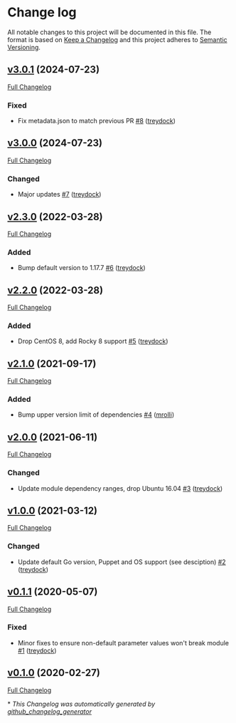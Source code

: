 # Change log

All notable changes to this project will be documented in this file. The format is based on [Keep a Changelog](http://keepachangelog.com/en/1.0.0/) and this project adheres to [Semantic Versioning](http://semver.org).

## [v3.0.1](https://github.com/treydock/puppet-module-golang/tree/v3.0.1) (2024-07-23)

[Full Changelog](https://github.com/treydock/puppet-module-golang/compare/v3.0.0...v3.0.1)

### Fixed

- Fix metadata.json to match previous PR [\#8](https://github.com/treydock/puppet-module-golang/pull/8) ([treydock](https://github.com/treydock))

## [v3.0.0](https://github.com/treydock/puppet-module-golang/tree/v3.0.0) (2024-07-23)

[Full Changelog](https://github.com/treydock/puppet-module-golang/compare/v2.3.0...v3.0.0)

### Changed

- Major updates [\#7](https://github.com/treydock/puppet-module-golang/pull/7) ([treydock](https://github.com/treydock))

## [v2.3.0](https://github.com/treydock/puppet-module-golang/tree/v2.3.0) (2022-03-28)

[Full Changelog](https://github.com/treydock/puppet-module-golang/compare/v2.2.0...v2.3.0)

### Added

- Bump default version to 1.17.7 [\#6](https://github.com/treydock/puppet-module-golang/pull/6) ([treydock](https://github.com/treydock))

## [v2.2.0](https://github.com/treydock/puppet-module-golang/tree/v2.2.0) (2022-03-28)

[Full Changelog](https://github.com/treydock/puppet-module-golang/compare/v2.1.0...v2.2.0)

### Added

- Drop CentOS 8, add Rocky 8 support [\#5](https://github.com/treydock/puppet-module-golang/pull/5) ([treydock](https://github.com/treydock))

## [v2.1.0](https://github.com/treydock/puppet-module-golang/tree/v2.1.0) (2021-09-17)

[Full Changelog](https://github.com/treydock/puppet-module-golang/compare/v2.0.0...v2.1.0)

### Added

- Bump upper version limit of dependencies [\#4](https://github.com/treydock/puppet-module-golang/pull/4) ([mrolli](https://github.com/mrolli))

## [v2.0.0](https://github.com/treydock/puppet-module-golang/tree/v2.0.0) (2021-06-11)

[Full Changelog](https://github.com/treydock/puppet-module-golang/compare/v1.0.0...v2.0.0)

### Changed

- Update module dependency ranges, drop Ubuntu 16.04 [\#3](https://github.com/treydock/puppet-module-golang/pull/3) ([treydock](https://github.com/treydock))

## [v1.0.0](https://github.com/treydock/puppet-module-golang/tree/v1.0.0) (2021-03-12)

[Full Changelog](https://github.com/treydock/puppet-module-golang/compare/v0.1.1...v1.0.0)

### Changed

- Update default Go version, Puppet and OS support \(see desciption\) [\#2](https://github.com/treydock/puppet-module-golang/pull/2) ([treydock](https://github.com/treydock))

## [v0.1.1](https://github.com/treydock/puppet-module-golang/tree/v0.1.1) (2020-05-07)

[Full Changelog](https://github.com/treydock/puppet-module-golang/compare/v0.1.0...v0.1.1)

### Fixed

- Minor fixes to ensure non-default parameter values won't break module [\#1](https://github.com/treydock/puppet-module-golang/pull/1) ([treydock](https://github.com/treydock))

## [v0.1.0](https://github.com/treydock/puppet-module-golang/tree/v0.1.0) (2020-02-27)

[Full Changelog](https://github.com/treydock/puppet-module-golang/compare/a4b12481b53e7bdf465cba15af48a47727c1c98b...v0.1.0)



\* *This Changelog was automatically generated by [github_changelog_generator](https://github.com/github-changelog-generator/github-changelog-generator)*
